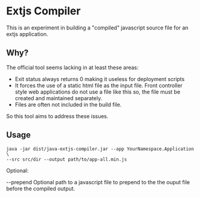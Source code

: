 Extjs Compiler
==============

This is an experiment in building a "compiled" javascript source file for an
extjs application. 

Why?
---
The official tool seems lacking in at least these areas:

  - Exit status always returns 0 making it useless for deployment scripts
  - It forces the use of a static html file as the input file. Front controller
style web applications do not use a file like this so, the file must be created
and maintained separately.
  - Files are often not included in the build file.

So this tool aims to address these issues.

Usage
-----

    java -jar dist/java-extjs-compiler.jar --app YourNamespace.Application \
    --src src/dir --output path/to/app-all.min.js

Optional:

--prepend Optional path to a javascript file to prepend to the the ouput file
before the compiled output.
